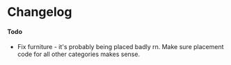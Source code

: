 ﻿Changelog
==============

#### Todo
* Fix furniture - it's probably being placed badly rn. Make sure placement code for all other categories makes sense.